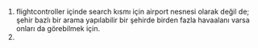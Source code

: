 1. flightcontroller içinde search kısmı için airport nesnesi olarak değil de; şehir bazlı bir arama yapılabilir bir şehirde birden fazla havaalanı 
varsa onları da görebilmek için.
2. 


